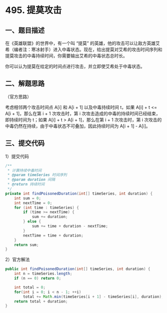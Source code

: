 # 495. 提莫攻击

## 一、题目描述

在《英雄联盟》的世界中，有一个叫 “提莫” 的英雄，他的攻击可以让敌方英雄艾希（编者注：寒冰射手）进入中毒状态。现在，给出提莫对艾希的攻击时间序列和提莫攻击的中毒持续时间，你需要输出艾希的中毒状态总时长。

你可以认为提莫在给定的时间点进行攻击，并立即使艾希处于中毒状态。

## 二、解题思路

（官方思路）

考虑相邻两个攻击时间点 A[i] 和 A[i + 1] 以及中毒持续时间 t，如果 A[i] + t <= A[i + 1]，那么在第 i + 1 次攻击时，第 i 次攻击造成的中毒的持续时间已经结束，即持续时间为 t；如果 A[i] + t > A[i + 1]，那么在第 i + 1 次攻击时，第 i 次攻击的中毒仍然在持续，由于中毒状态不可叠加，因此持续时间为 A[i + 1] - A[i]。

## 三、提交代码

1）提交代码

```java
/**
 * 计算持续中毒时间
 * @param timeSeries 时间序列
 * @param duration 间隔
 * @return 持续时间
 */
private int findPoisonedDuration(int[] timeSeries, int duration) {
    int sum = 0;
    int nextTime = 0;
    for (int time : timeSeries) {
        if (time >= nextTime) {
            sum += duration;
        } else {
            sum += time + duration - nextTime;
        }
        nextTime = time + duration;
    }
    return sum;
}
```

2）官方解法

```java
public int findPoisonedDuration(int[] timeSeries, int duration) {
    int n = timeSeries.length;
    if (n == 0) return 0;

    int total = 0;
    for(int i = 0; i < n - 1; ++i)
        total += Math.min(timeSeries[i + 1] - timeSeries[i], duration);
    return total + duration;
}
```